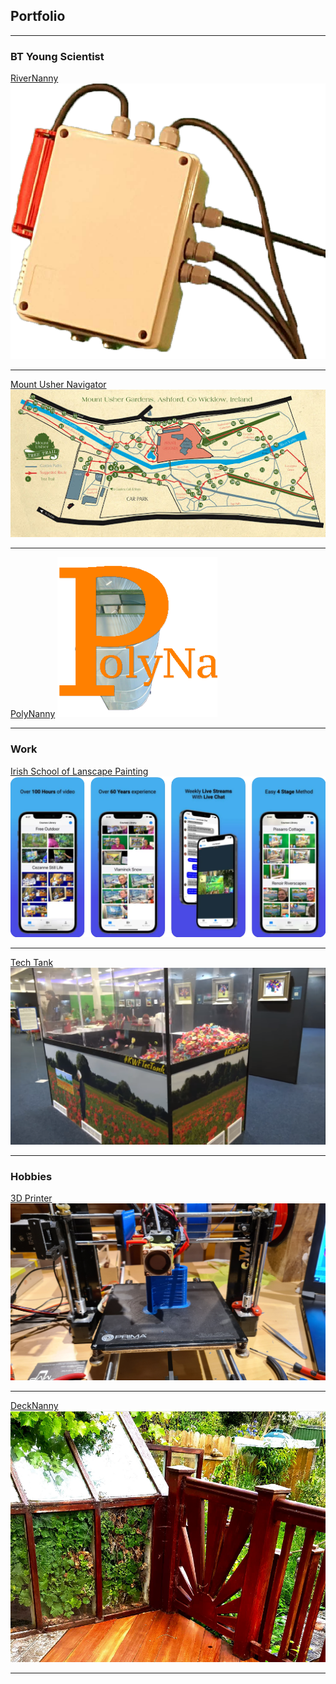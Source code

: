 ## Portfolio

---

### BT Young Scientist

[RiverNanny](/pdf/riverNanny.pdf)
<img src="images/RiverNanny.jpg?raw=true"/>

---
[Mount Usher Navigator](/mountUsherNavigator)
<img src="images/mountUsherNavigator.jpg?raw=true"/>

---
[PolyNanny](/polyNanny)
<img src="images/polyNanny.jpg?raw=true"/>

---

### Work

[Irish School of Lanscape Painting](/isolp)
<img src="images/isolp.jpg?raw=true"/>

---

[Tech Tank](/techTank)
<img src="images/techTank.jpg?raw=true"/>

---

### Hobbies

[3D Printer](/3dPrinter)
<img src="images/3dPrinter.jpg?raw=true"/>

---
[DeckNanny](/deckNanny)
<img src="images/deckNanny.jpg?raw=true"/>

---
